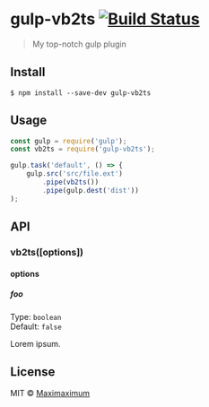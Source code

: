 # gulp-vb2ts [![Build Status](https://travis-ci.org/Maximaximum/gulp-vb2ts.svg?branch=master)](https://travis-ci.org/Maximaximum/gulp-vb2ts)

> My top-notch gulp plugin


## Install

```
$ npm install --save-dev gulp-vb2ts
```


## Usage

```js
const gulp = require('gulp');
const vb2ts = require('gulp-vb2ts');

gulp.task('default', () => {
	gulp.src('src/file.ext')
		.pipe(vb2ts())
		.pipe(gulp.dest('dist'))
);
```


## API

### vb2ts([options])

#### options

##### foo

Type: `boolean`<br>
Default: `false`

Lorem ipsum.


## License

MIT © [Maximaximum](http://mazepa-studio.com)
